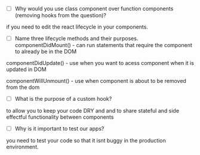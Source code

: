 - [ ] Why would you use class component over function components (removing hooks from the question)?

if you need to edit the react lifecycle in your components.

- [ ] Name three lifecycle methods and their purposes.
      componentDidMount() - can run statements that require the component to already be in the DOM

componentDidUpdate() - use when you want to acess component when it is updated in DOM

componentWillUnmount() - use when component is about to be removed from the dom

- [ ] What is the purpose of a custom hook?

to allow you to keep your code DRY and and to share stateful and side effectful functionality between components

- [ ] Why is it important to test our apps?

you need to test your code so that it isnt buggy in the production environment.
